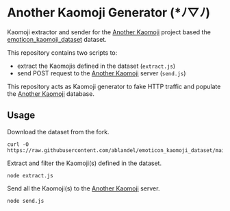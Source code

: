 # Another Kaomoji Generator (*ﾉ▽ﾉ)

Kaomoji extractor and sender for the [Another Kaomoji](https://github.com/ablandel/another-kaomoji) project based
the [emoticon_kaomoji_dataset](https://github.com/ablandel/emoticon_kaomoji_dataset) dataset.

This repository contains two scripts to:

- extract the Kaomojis defined in the dataset (`extract.js`)
- send POST request to the [Another Kaomoji](https://github.com/ablandel/another-kaomoji) server (`send.js`)

This repository acts as Kaomoji generator to fake HTTP traffic and populate
the [Another Kaomoji](https://github.com/ablandel/another-kaomoji) database.

## Usage

Download the dataset from the fork.

```shell
curl -O https://raw.githubusercontent.com/ablandel/emoticon_kaomoji_dataset/main/emoticon_dict.json
```

Extract and filter the Kaomoji(s) defined in the dataset.

```shell
node extract.js
```

Send all the Kaomoji(s) to the [Another Kaomoji](https://github.com/ablandel/another-kaomoji) server.

```shell
node send.js
```
